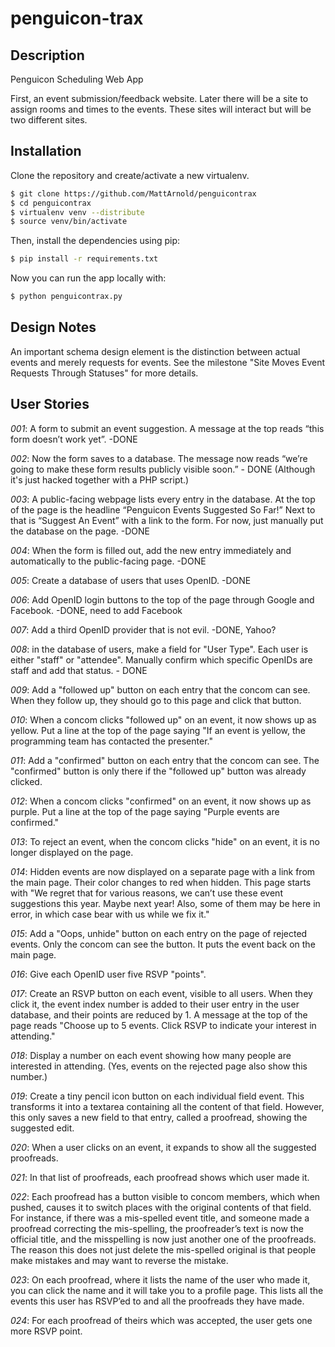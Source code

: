 penguicon-trax
==============

## Description

Penguicon Scheduling Web App

First, an event submission/feedback website. Later there will be a site to assign rooms and times to the events. These sites will interact but will be two different sites.

## Installation

Clone the repository and create/activate a new virtualenv.

```sh
$ git clone https://github.com/MattArnold/penguicontrax
$ cd penguicontrax
$ virtualenv venv --distribute
$ source venv/bin/activate
```

Then, install the dependencies using pip:

```sh
$ pip install -r requirements.txt
```

Now you can run the app locally with:

```sh
$ python penguicontrax.py
```

## Design Notes

An important schema design element is the distinction between actual events and merely requests for events. See the milestone "Site Moves Event Requests Through Statuses" for more details.

## User Stories

*001*: A form to submit an event suggestion. A message at the top reads “this form doesn’t work yet”. -DONE

*002*: Now the form saves to a database. The message now reads “we’re going to make these form results publicly visible soon.” - DONE (Although it's just hacked together with a PHP script.)

*003*: A public-facing webpage lists every entry in the database. At the top of the page is the headline “Penguicon Events Suggested So Far!” Next to that is “Suggest An Event” with a link to the form. For now, just manually put the database on the page. -DONE
 
*004*: When the form is filled out, add the new entry immediately and automatically to the public-facing page. -DONE

*005*: Create a database of users that uses OpenID. -DONE

*006*: Add OpenID login buttons to the top of the page through Google and Facebook. -DONE, need to add Facebook

*007*: Add a third OpenID provider that is not evil. -DONE, Yahoo?

*008*: in the database of users, make a field for "User Type". Each user is either "staff" or "attendee". Manually confirm which specific OpenIDs are staff and add that status. - DONE

*009*: Add a "followed up" button on each entry that the concom can see. When they follow up, they should go to this page and click that button.

*010*: When a concom clicks "followed up" on an event, it now shows up as yellow. Put a line at the top of the page saying "If an event is yellow, the programming team has contacted the presenter." 

*011*: Add a "confirmed" button on each entry that the concom can see. The "confirmed" button is only there if the "followed up" button was already clicked. 

*012*: When a concom clicks "confirmed" on an event, it now shows up as purple. Put a line at the top of the page saying "Purple events are confirmed." 

*013*: To reject an event, when the concom clicks "hide" on an event, it is no longer displayed on the page.

*014*: Hidden events are now displayed on a separate page with a link from the main page. Their color changes to red when hidden. This page starts with "We regret that for various reasons, we can’t use these event suggestions this year. Maybe next year! Also, some of them may be here in error, in which case bear with us while we fix it."

*015*: Add a "Oops, unhide" button on each entry on the page of rejected events. Only the concom can see the button. It puts the event back on the main page. 

*016*: Give each OpenID user five RSVP "points".

*017*: Create an RSVP button on each event, visible to all users. When they click it, the event index number is added to their user entry in the user database, and their points are reduced by 1. A message at the top of the page reads "Choose up to 5 events. Click RSVP to indicate your interest in attending."

*018*: Display a number on each event showing how many people are interested in attending. (Yes, events on the rejected page also show this number.)

*019*: Create a tiny pencil icon button on each individual field event. This transforms it into a textarea containing all the content of that field. However, this only saves a new field to that entry, called a proofread, showing the suggested edit.

*020*: When a user clicks on an event, it expands to show all the suggested proofreads.

*021*: In that list of proofreads, each proofread shows which user made it.

*022*: Each proofread has a button visible to concom members, which when pushed, causes it to switch places with the original contents of that field. For instance, if there was a mis-spelled event title, and someone made a proofread correcting the mis-spelling, the proofreader’s text is now the official title, and the misspelling is now just another one of the proofreads. The reason this does not just delete the mis-spelled original is that people make mistakes and may want to reverse the mistake.

*023*: On each proofread, where it lists the name of the user who made it, you can click the name and it will take you to a profile page. This lists all the events this user has RSVP’ed to and all the proofreads they have made.

*024*: For each proofread of theirs which was accepted, the user gets one more RSVP point. 
